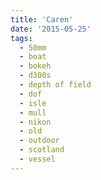 ```yaml
---
title: 'Caren'
date: '2015-05-25'
tags:
  - 50mm
  - boat
  - bokeh
  - d300s
  - depth of field
  - dof
  - isle
  - mull
  - nikon
  - old
  - outdoor
  - scotland
  - vessel
---
```

